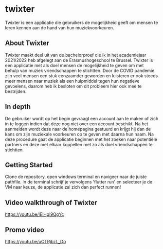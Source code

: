 # twixter

Twixter is een applicatie die gebruikers de mogelijkheid geeft om mensen te leren kennen aan de hand van hun muziekvoorkeuren.

## About Twixter

Twixter maakt deel uit van de bachelorproef die ik in het academiejaar 2021/2022 heb afgelegt aan de Erasmushogeschool te Brussel. Twixter is een applicatie met als doel mensen de mogelijkheid te geven om met behulp van muziek vriendschappen te stichtten. Door de COVID pandemie zijn veel mensen een stuk eenzaamder geworden en luisteren er ook steeds meer mensen naar muziek als een hulpmiddel tegen hun negatieve gevoelens, daarom heb ik besloten om dit probleem hier ook mee te bestrijden.

## In depth

De gebruiker wordt op het begin gevraagt een account aan te maken of zich in te loggen indien dat deze nog niet over een account beschikt. Na het aanmelden wordt deze naar de homepagina gestuurd en krijgt hij dan de kans om zijn muziekale voorkeuren op te geven met daarna hun naam. Na deze procedure gaat de applicatie beginnen met het zoeken naar potentiële partners en deze met elkaar koppellen met zo als doel vriendschappen te stichtten.

## Getting Started

Clone de repository, open windows terminal en navigeer naar de juiste pathfile. In de terminal schrijf je vervolgens 'flutter run' en selecteer je de VM naar keuze, de applicatie zal zich dan perfect runnen!

## Video walkthrough of Twixter

https://youtu.be/IElHgI9QgYc

## Promo video

https://youtu.be/uOTRjbzL_Do

